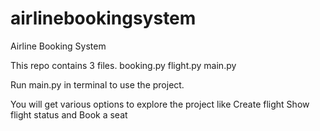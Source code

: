 # airlinebookingsystem
Airline Booking System

This repo contains 3 files.
booking.py
flight.py
main.py

Run main.py in terminal to use the project.

You will get various options to explore the project like 
Create flight
Show flight status and
Book a seat
